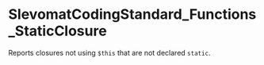 # SlevomatCodingStandard_Functions_StaticClosure

Reports closures not using `$this` that are not declared `static`.
